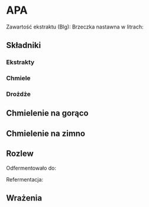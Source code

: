 # APA

Zawartość ekstraktu (Blg): 
Brzeczka nastawna w litrach: 

## Składniki

### Ekstrakty



### Chmiele



### Drożdże



## Chmielenie na gorąco



## Chmielenie na zimno



## Rozlew

Odfermentowało do: 

Refermentacja: 


## Wrażenia

